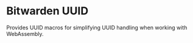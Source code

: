 # Bitwarden UUID

Provides UUID macros for simplifying UUID handling when working with WebAssembly.

